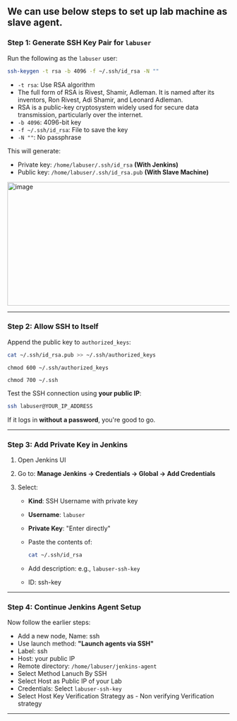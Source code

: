 ## We can use below steps to set up lab machine as slave agent. 
### Step 1: Generate SSH Key Pair for `labuser`

Run the following as the `labuser` user:

```bash
ssh-keygen -t rsa -b 4096 -f ~/.ssh/id_rsa -N ""
```

* `-t rsa`: Use RSA algorithm
* The full form of RSA is Rivest, Shamir, Adleman. It is named after its inventors, Ron Rivest, Adi Shamir, and Leonard Adleman.
* RSA is a public-key cryptosystem widely used for secure data transmission, particularly over the internet. 
* `-b 4096`: 4096-bit key
* `-f ~/.ssh/id_rsa`: File to save the key
* `-N ""`: No passphrase

This will generate:

* Private key: `/home/labuser/.ssh/id_rsa` **(With Jenkins)**
* Public key: `/home/labuser/.ssh/id_rsa.pub` **(With Slave Machine)**

<img width="730" height="280" alt="image" src="https://github.com/user-attachments/assets/580fc7ce-a5fb-4c70-96cd-7f241bad39f8" />


---

### Step 2: Allow SSH to Itself

Append the public key to `authorized_keys`:

```bash
cat ~/.ssh/id_rsa.pub >> ~/.ssh/authorized_keys
```
```
chmod 600 ~/.ssh/authorized_keys
```
```
chmod 700 ~/.ssh
```

Test the SSH connection using **your public IP**:

```bash
ssh labuser@YOUR_IP_ADDRESS
```

If it logs in **without a password**, you're good to go.

---

### Step 3: Add Private Key in Jenkins

1. Open Jenkins UI
2. Go to: **Manage Jenkins → Credentials → Global → Add Credentials**
3. Select:

   * **Kind**: SSH Username with private key

   * **Username**: `labuser`

   * **Private Key**: "Enter directly"

   * Paste the contents of:

     ```bash
     cat ~/.ssh/id_rsa
     ```

   * Add description: e.g., `labuser-ssh-key`
   * ID: ssh-key

---

### Step 4: Continue Jenkins Agent Setup

Now follow the earlier steps:

* Add a new node, Name: ssh
* Use launch method: **"Launch agents via SSH"**
* Label: ssh
* Host: your public IP
* Remote directory: `/home/labuser/jenkins-agent`
* Select Method Lanuch By SSH
* Select Host as Public IP of your Lab
* Credentials: Select `labuser-ssh-key`
* Select Host Key Verification Strategy as  - Non verifying Verification strategy


---

